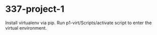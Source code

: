 # 337-project-1
Install virtualenv via pip.
Run p1-virt/Scripts/activate script to enter the virtual environment.
